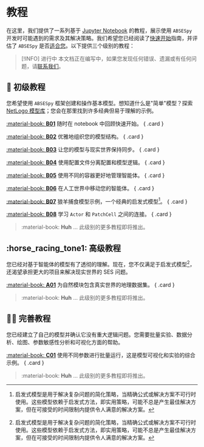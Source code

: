 # 教程

在这里，我们提供了一系列基于 [Jupyter Notebook] 的教程，展示使用 `ABSESpy` 开发时可能遇到的需求及其解决策略。我们希望您已经阅读了[快速开始]指南，并评估了 `ABSESpy` 是否[适合您]。以下提供三个级别的教程：

> [!INFO] 进行中
> 本文档正在编写中，如果您发现任何错误、遗漏或有任何问题，请[联系我们](https://github.com/SongshGeoLab/ABSESpy/issues)。

## :hatching_chick: 初级教程

您希望使用 `ABSESpy` 框架创建和操作基本模型。想知道什么是"简单"模型？探索 [NetLogo 模型库]；您会在那里找到许多经典但易于理解的示例。

<div class="grid" markdown>

[:material-book: __B01__](beginner/get_started.ipynb) 随时在 notebook 中回顾快速开始。
{ .card }

[:material-book: __B02__](beginner/organize_model_structure.ipynb) 优雅地组织您的模型结构。
{ .card }

[:material-book: __B03__](beginner/time_control.ipynb) 让您的模型与现实世界保持同步。
{ .card }

[:material-book: __B04__](beginner/manage_parameters.ipynb) 使用配置文件分离配置和模型逻辑。
{ .card }

[:material-book: __B05__](beginner/actors.ipynb) 使用不同的容器更好地管理智能体。
{ .card }

[:material-book: __B06__](beginner/movement.ipynb) 在人工世界中移动您的智能体。
{ .card }

[:material-book: __B07__](beginner/predation_tutorial.ipynb) 狼羊捕食模型示例，一个经典的启发式模型[^1]。
{ .card }

[:material-book: __B08__](beginner/hotelling_tutorial.ipynb) 学习 `Actor` 和 `PatchCell` 之间的连接。
{ .card }

> :material-book: __Huh__ ... 此级别的更多教程即将推出。

</div>

## :horse_racing_tone1: 高级教程

您已经对基于智能体的模型有了透彻的理解。现在，您不仅满足于启发式模型[^1]，还渴望承担更大的项目来解决现实世界的 SES 问题。

<div class="grid" markdown>

[:material-book: __A01__](advanced/geodata.ipynb) 为自然模块包含真实世界的地理数据集。
{ .card }

> :material-book: __Huh__ ... 此级别的更多教程即将推出。

</div>

## :scientist: 完善教程

您已经建立了自己的模型并确认它没有重大逻辑问题。您需要批量实验、数据分析、绘图、参数敏感性分析和可视化方面的帮助。

<div class="grid" markdown>

[:material-book: __C01__](completing/fire_tutorial.ipynb) 使用不同参数进行批量运行，这是模型可视化和实验的综合示例。
{ .card }

> :material-book: __Huh__ ... 此级别的更多教程即将推出。

</div>

[^1]:
    启发式模型是用于解决复杂问题的简化策略，当精确公式或解决方案不可行时使用。这些模型依赖于启发式方法，即实用策略，可能不总是产生最佳解决方案，但在可接受的时间限制内提供令人满意的解决方案。

<!-- Links -->
  [Jupyter Notebook]: https://jupyter.org/
  [快速开始]: ../home/get_started.md
  [适合您]: ../home/guide_checklist.md
  [NetLogo 模型库]: https://ccl.northwestern.edu/netlogo/models/

